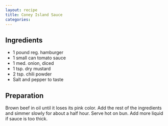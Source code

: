 ```yaml
---
layout: recipe
title: Coney Island Sauce
categories:
---
```


## Ingredients

- 1 pound reg. hamburger
- 1 small can tomato sauce
- 1 med. onion, diced
- 1 tsp. dry mustard
- 2 tsp. chili powder
- Salt and pepper to taste

## Preparation

Brown beef in oil until it loses its pink color.  Add the rest of the ingredients and simmer slowly for about a half hour.  Serve hot on bun.  Add more liquid if sauce is too thick.